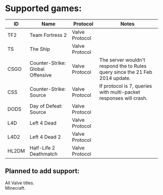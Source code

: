 
# Supported games:
| ID    | Name                             | Protocol       | Notes                                                                        |
|-------|----------------------------------|----------------|------------------------------------------------------------------------------|
| TF2   | Team Fortress 2                  | Valve Protocol |                                                                              |
| TS    | The Ship                         | Valve Protocol |                                                                              |
| CSGO  | Counter-Strike: Global Offensive | Valve Protocol | The server wouldn't respond the to Rules query since the 21 Feb 2014 update. |
| CSS   | Counter-Strike: Source           | Valve Protocol | If protocol is 7, queries with multi-packet responses will crash.            |
| DODS  | Day of Defeat: Source            | Valve Protocol |                                                                              |
| L4D   | Left 4 Dead                      | Valve Protocol |                                                                              |
| L4D2  | Left 4 Dead 2                    | Valve Protocol |                                                                              |
| HL2DM | Half-Life 2 Deathmatch           | Valve Protocol |                                                                              |

## Planned to add support:
All Valve titles.  
Minecraft.
